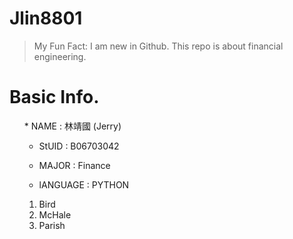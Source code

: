 Jlin8801
========

> My Fun Fact: I am new in Github.
> This repo is about financial engineering.

Basic Info.
========
<ol>
* NAME : 林靖國 (Jerry)

* StUID : B06703042

* MAJOR : Finance

* lANGUAGE : PYTHON

<ol>
<li>Bird</li>
<li>McHale</li>
<li>Parish</li>
</ol>


